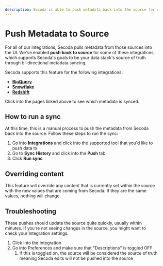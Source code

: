 ```yaml
---
description: Secoda is able to push metadata back into the source for select integrations.
---
```


# Push Metadata to Source

For all of our integrations, Secoda pulls metadata from those sources into the UI. We've enabled **push back to source** for some of these integrations, which supports Secoda's goals to be your data stack's source of truth through bi-directional metadata syncing.

Secoda supports this feature for the following integrations:

* [**BigQuery**](https://docs.secoda.co/integrations/data-warehouses/bigquery-integration/bigquery-metadata#metadata-pushed)
* [**Snowflake**](https://docs.secoda.co/integrations/data-warehouses/snowflake-integration/snowflake-metadata#metadata-pushed)
* [**Redshift**](https://docs.secoda.co/integrations/data-warehouses/redshift-integration/redshift-metadata#metadata-pushed)

Click into the pages linked above to see which metadata is synced.

## How to run a sync

At this time, this is a manual process to push the metadata from Secoda back into the source. Follow these steps to run the sync:

1. Go into **Integrations** and click into the supported tool that you'd like to push data to
2. Go to **Sync History** and click into the **Push** tab
3. Click **Run sync**

## Overriding content

This feature will override any content that is currently set within the source with the new values that are coming from Secoda. If they are the same values, nothing will change.

## Troubleshooting

These pushes should update the source quite quickly, usually within minutes. If you're not seeing changes in the source, you might want to check your Integration settings.

1. Click into the Integration
2. Go into Preferences and make sure that "Descriptions" is toggled OFF
   1. If this is toggled on, the source will be considered the source of truth meaning Secoda edits will not be pushed into the source
